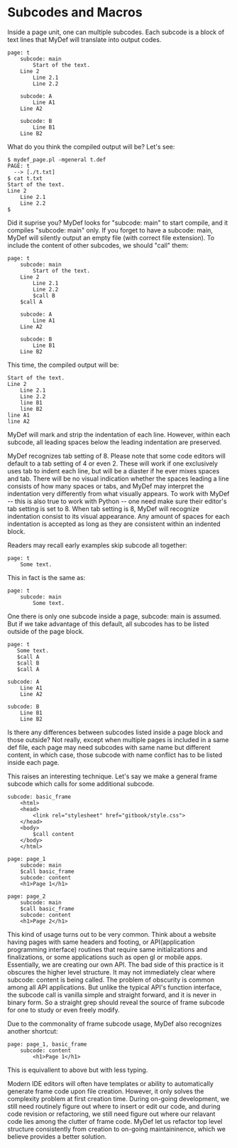 Subcodes and Macros
===================

Inside a page unit, one can multiple subcodes. Each subcode is a block of text lines that MyDef will translate into output codes. 

```
page: t
    subcode: main
        Start of the text.
	Line 2
	    Line 2.1
	    Line 2.2

    subcode: A
        Line A1
	Line A2

    subcode: B
        Line B1
	Line B2
```
What do you think the compiled output will be? Let's see:

```
$ mydef_page.pl -mgeneral t.def
PAGE: t
  --> [./t.txt]
$ cat t.txt
Start of the text.
Line 2
    Line 2.1
    Line 2.2
$
```
Did it suprise you? MyDef looks for "subcode: main" to start compile, and it compiles "subcode: main" only. If you forget to have a subcode: main, MyDef will silently output an empty file (with correct file extension). To include the content of other subcodes, we should "call" them:

```
page: t
    subcode: main
        Start of the text.
	Line 2
	    Line 2.1
	    Line 2.2
	    $call B
	$call A

    subcode: A
        Line A1
	Line A2

    subcode: B
        Line B1
	Line B2
```

This time, the compiled output will be:
```
Start of the text.
Line 2
    Line 2.1
    Line 2.2
    line B1
    line B2
line A1
line A2
```

MyDef will mark and strip the indentation of each line. However, within  each subcode, all leading spaces below the leading indentation are preserved. 

MyDef recognizes tab setting of 8. Please note that some code editors will default to a tab setting of 4 or even 2. These will work if one exclusively uses tab to indent each line, but will be a diaster if he ever mixes spaces and tab. There will be no visual indication whether the spaces leading a line consists of how many spaces or tabs, and MyDef may interpret the indentation very differently from what visually appears. To work with MyDef -- this is also true to work with Python -- one need make sure their editor's tab setting is set to 8. When tab setting is 8, MyDef will recognize indentation consist to its visual appearance. Any amount of spaces for each indentation is accepted as long as they are consistent within an indented block.

Readers may recall early examples skip subcode all together:

```
page: t
    Some text.
```

This in fact is the same as:
```
page: t
    subcode: main
        Some text.
```

One there is only one subcode inside a page, subcode: main is assumed. But if we take advantage of this default, all subcodes has to be listed outside of the page block.

```
page: t
   Some text.
   $call A
   $call B
   $call A

subcode: A
    Line A1
    Line A2

subcode: B
    Line B1
    Line B2
```

Is there any differences between subcodes listed inside a page block and those outside? Not really, except when multiple pages is included in a same def file, each page may need subcodes with same name but different content, in which case, those subcode with name conflict has to be listed inside each page.

This raises an interesting technique. Let's say we make a general frame subcode which calls for some additional subcode.

```
subcode: basic_frame
    <html>
    <head>
        <link rel="stylesheet" href="gitbook/style.css">
    </head>
    <body>
        $call content
    </body>
    </html>

page: page_1
    subcode: main
	$call basic_frame
    subcode: content
	<h1>Page 1</h1>

page: page_2
    subcode: main
	$call basic_frame
    subcode: content
	<h1>Page 2</h1>
```

This kind of usage turns out to be very common. Think about a website having pages with same headers and footing, or API(application programming interface) routines that require same initializations and finalizations, or some applications such as open gl or mobile apps. Essentially, we are creating our own API. The bad side of this practice is it obscures the higher level structure. It may not immediately clear where subcode: content is being called.  The problem of obscurity is common among all API applications. But unlike the typical API's function interface, the subcode call is vanilla simple and straight forward, and it is never in binary form. So a straight grep should reveal the source of frame subcode for one to study or even freely modify. 

Due to the commonality of frame subcode usage, MyDef also recognizes another shortcut:

```
page: page_1, basic_frame
    subcode: content
        <h1>Page 1</h1>
```

This is equivallent to above but with less typing.

Modern IDE editors will often have templates or ability to automatically generate frame code upon file creation. However, it only solves the complexity problem at first creation time. During on-going development, we still need routinely figure out where to insert or edit our code, and during code revision or refactoring, we still need figure out where our relavant code lies among the clutter of frame code. MyDef let us refactor top level structure consistently from creation to on-going maintaininence, which we believe provides a better solution.
